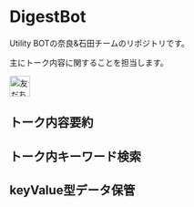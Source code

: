 # DigestBot
Utility BOTの奈良&石田チームのリポジトリです。

主にトーク内容に関することを担当します。

<a href="https://line.me/R/ti/p/%40isz7021q"><img height="36" border="0" alt="友だち追加" src="https://scdn.line-apps.com/n/line_add_friends/btn/ja.png"></a>

## トーク内容要約
## トーク内キーワード検索
## keyValue型データ保管